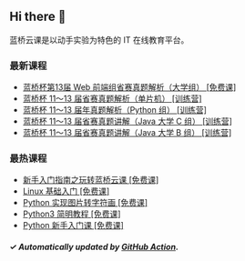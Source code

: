 ## Hi there 👋

蓝桥云课是以动手实验为特色的 IT 在线教育平台。

### 最新课程

<!-- LATEST:START -->
- [蓝桥杯第13届 Web 前端组省赛真题解析（大学组） [免费课]](https://www.lanqiao.cn/courses/9791/)
- [蓝桥杯 11～13 届省赛真题解析（单片机） [训练营]](https://www.lanqiao.cn/courses/11013/)
- [蓝桥杯 11～13 届年真题解析（Python 组） [训练营]](https://www.lanqiao.cn/courses/11012/)
- [蓝桥杯 11～13 届省赛真题讲解（Java 大学 C 组） [训练营]](https://www.lanqiao.cn/courses/11008/)
- [蓝桥杯 11～13 届省赛真题讲解（Java 大学 B 组） [训练营]](https://www.lanqiao.cn/courses/11011/)
<!-- LATEST:END -->

### 最热课程

<!-- HOTEST:START -->
- [新手入门指南之玩转蓝桥云课 [免费课]](https://www.lanqiao.cn/courses/63/)
- [Linux 基础入门 [免费课]](https://www.lanqiao.cn/courses/1/)
- [Python 实现图片转字符画 [免费课]](https://www.lanqiao.cn/courses/370/)
- [Python3 简明教程 [免费课]](https://www.lanqiao.cn/courses/596/)
- [Python 新手入门课 [免费课]](https://www.lanqiao.cn/courses/1330/)
<!-- HOTEST:END -->

##### ✓ Automatically updated by [GitHub Action](https://github.com/lanqiao-courses/.github/actions/workflows/update.yml).
